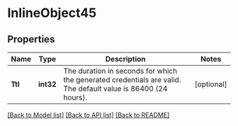 # InlineObject45

## Properties

Name | Type | Description | Notes
------------ | ------------- | ------------- | -------------
**Ttl** | **int32** | The duration in seconds for which the generated credentials are valid. The default value is 86400 (24 hours). | [optional] 

[[Back to Model list]](../README.md#documentation-for-models) [[Back to API list]](../README.md#documentation-for-api-endpoints) [[Back to README]](../README.md)


